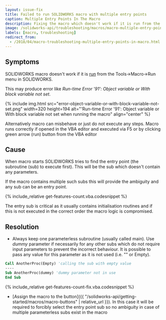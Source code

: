 ```yaml
---
layout: issue-fix
title: Failed to run SOLIDWORKS macro with multiple entry points
caption: Multiple Entry Points In The Macro
description: Fixing the macro which doesn't work if it is run from the Tools->Macro->Run menu in SOLIDWORKS but works correctly if opened in the VBA editor and executed via F5 or by clicking green arrow
image: /solidworks-api/troubleshooting/macros/macro-multiple-entry-points/error-object-variable-or-with-block-variable-not-set.png
labels: [macro, troubleshooting]
redirect_from:
  - /2018/04/macro-troubleshooting-multiple-entry-points-in-macro.html
---
```

## Symptoms

SOLIDWORKS macro doesn't work if it is [run](http://help.solidworks.com/2016/english/solidworks/sldworks/t_run_macro.htm) from the Tools->Macro->Run menu in SOLIDWORKS.

This may produce error like *Run-time Error '91': Object variable or With block variable not set*.

{% include img.html src="error-object-variable-or-with-block-variable-not-set.png" width=320 height=194 alt="'Run-time Error '91': Object variable or With block variable not set when running the macro" align="center" %}

Alternatively macro can misbehave or just do not execute any steps.
Macro runs correctly if opened in the VBA editor and executed via F5 or by clicking green arrow (run) button from the VBA editor

## Cause

When macro starts SOLIDWORKS tries to find the entry point (the subroutine (sub) to execute first). This will be the sub which doesn't contain any parameters.

If the macro contains multiple such subs this will provide the ambiguity and any sub can be an entry point.

{% include_relative get-features-count.vba.codesnippet %}

The entry sub is critical as it usually contains initialisation routines and if this is not executed in the correct order the macro logic is compromised.

## Resolution

* Always keep one parameterless subroutine (usually called main). Use *dummy* parameter if necessarily for any other subs which do not require input parameters to prevent the incorrect behaviour. It is possible to pass any value for this parameter as it is not used (i.e. "" or Empty).

~~~ vb
Call AnotherProc(Empty) 'calling the sub with empty value
----
Sub AnotherProc(dummy) 'dummy parameter not in use
End Sub
~~~

{% include_relative get-features-count-fix.vba.codesnippet %}

* [Assign the macro to the button]({{ "/solidworks-api/getting-started/macros/macro-buttons" | relative_url }}). In this case it will be required to forcibly select the entry point sub so no ambiguity in case of multiple parameterless subs exist in the macro

